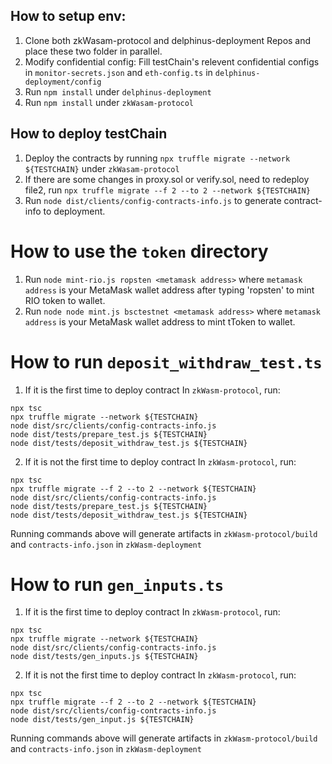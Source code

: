 ## How to setup env:
1. Clone both zkWasam-protocol and delphinus-deployment Repos and place these two folder in parallel.
2. Modify confidential config: Fill testChain's relevent confidential configs in `monitor-secrets.json` and `eth-config.ts` in `delphinus-deployment/config`
3. Run `npm install` under `delphinus-deployment`
4. Run `npm install` under `zkWasam-protocol`

## How to deploy testChain
1. Deploy the contracts by running `npx truffle migrate --network ${TESTCHAIN}` under `zkWasam-protocol`
2. If there are some changes in proxy.sol or verify.sol, need to redeploy file2, run `npx truffle migrate --f 2 --to 2 --network ${TESTCHAIN}`
3. Run `node dist/clients/config-contracts-info.js` to generate contract-info to deployment.

# How to use the `token` directory
1. Run `node mint-rio.js ropsten <metamask address>` where `metamask address` is your MetaMask wallet address after typing 'ropsten' to mint RIO token to wallet.
2. Run `node node mint.js bsctestnet <metamask address>` where `metamask address` is your MetaMask wallet address to mint tToken to wallet.

# How to run `deposit_withdraw_test.ts`
1. If it is the first time to deploy contract
In `zkWasm-protocol`, run:
```
npx tsc
npx truffle migrate --network ${TESTCHAIN}
node dist/src/clients/config-contracts-info.js
node dist/tests/prepare_test.js ${TESTCHAIN}
node dist/tests/deposit_withdraw_test.js ${TESTCHAIN}
```

2. If it is not the first time to deploy contract
In `zkWasm-protocol`, run:
```
npx tsc
npx truffle migrate --f 2 --to 2 --network ${TESTCHAIN}
node dist/src/clients/config-contracts-info.js
node dist/tests/prepare_test.js ${TESTCHAIN}
node dist/tests/deposit_withdraw_test.js ${TESTCHAIN}
```

Running commands above will generate artifacts in `zkWasm-protocol/build` and `contracts-info.json` in `zkWasm-deployment`

# How to run `gen_inputs.ts`
1. If it is the first time to deploy contract
In `zkWasm-protocol`, run:
```
npx tsc
npx truffle migrate --network ${TESTCHAIN}
node dist/src/clients/config-contracts-info.js
node dist/tests/gen_inputs.js ${TESTCHAIN}
```

2. If it is not the first time to deploy contract
In `zkWasm-protocol`, run:
```
npx tsc
npx truffle migrate --f 2 --to 2 --network ${TESTCHAIN}
node dist/src/clients/config-contracts-info.js
node dist/tests/gen_input.js ${TESTCHAIN}
```

Running commands above will generate artifacts in `zkWasm-protocol/build` and `contracts-info.json` in `zkWasm-deployment`
